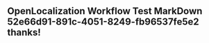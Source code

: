 <properties
ms.topic="hero-topic"
ms.test1="hero-topic"
ms.test2="test"/>

## OpenLocalization Workflow Test MarkDown 52e66d91-891c-4051-8249-fb96537fe5e2 thanks!
